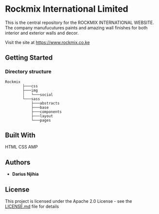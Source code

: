 # Rockmix International Limited

This is the central repository for the ROCKMIX INTERNATIONAL WEBSITE. The company manufucutures paints and amazing wall finishes for both interior and exterior walls and decor. 

Visit the site at https://www.rockmix.co.ke

## Getting Started

### Directory structure

    Rockmix
            ├───css
            ├───img
            │   └───social
            └───sass
                ├───abstracts
                ├───base
                ├───components
                ├───layout
                └───pages



## Built With
HTML
CSS
AMP


## Authors

* **Darius Njihia**

## License

This project is licensed under the Apache 2.0 License - see the [LICENSE.md](LICENSE.md) file for details